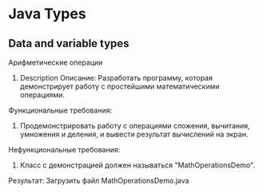 # Java Types
## Data and variable types

Арифметические операции
1. Description
Описание:
Разработать программу, которая демонстрирует работу с простейшими 
математическими операциями.

Функциональные требования:
1. Продемонстрировать работу с операциями сложения, вычитания, 
умножения и деления, и вывести результат вычислений на экран.
 
Нефункциональные требования:
1. Класс с демонстрацией должен называться "MathOperationsDemo".

Результат: 
Загрузить файл MathOperationsDemo.java